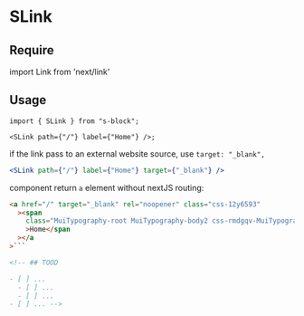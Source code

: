 # SLink

## Require

import Link from 'next/link'

## Usage

```tsx
import { SLink } from "s-block";

<SLink path={"/"} label={"Home"} />;
```

if the link pass to an external website source, use `target: "_blank",`

```jsx
<SLink path={"/"} label={"Home"} target={"_blank"} />
```

component return `a` element without nextJS routing:

````html
<a href="/" target="_blank" rel="noopener" class="css-12y6593"
  ><span
    class="MuiTypography-root MuiTypography-body2 css-rmdgqv-MuiTypography-root"
    >Home</span
  ></a
>```

<!-- ## TOOD

- [ ] ...
  - [ ] ...
  - [ ] ...
- [ ] ... -->
````
